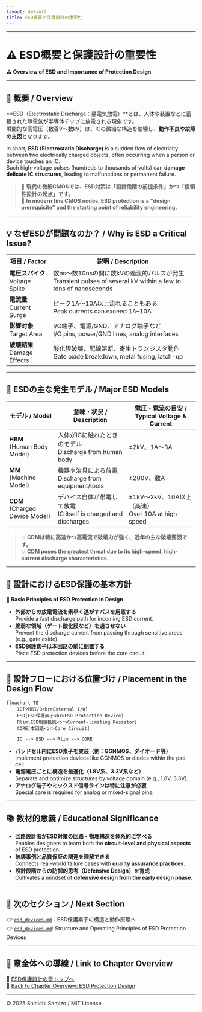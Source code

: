 ```yaml
---
layout: default
title: ESD概要と保護設計の重要性
---
```


---

# ⚠️ ESD概要と保護設計の重要性  
**⚠️ Overview of ESD and Importance of Protection Design**

---

## 📘 概要 / Overview

**ESD（Electrostatic Discharge：静電気放電）**とは、人体や装置などに蓄積された静電気が半導体チップに放電される現象です。  
瞬間的な高電圧（数百V〜数kV）は、ICの微細な構造を破壊し、**動作不良や故障の主因**となります。

In short, **ESD (Electrostatic Discharge)** is a sudden flow of electricity between two electrically charged objects, often occurring when a person or device touches an IC.  
Such high-voltage pulses (hundreds to thousands of volts) can **damage delicate IC structures**, leading to malfunctions or permanent failure.

> 🎯 **現代の微細CMOSでは、ESD対策は「設計段階の前提条件」かつ「信頼性設計の起点」です。**  
> 🎯 **In modern fine CMOS nodes, ESD protection is a "design prerequisite" and the starting point of reliability engineering.**

---

## 💡 なぜESDが問題なのか？ / Why is ESD a Critical Issue?

| 項目 / Factor       | 説明 / Description |
|---------------------|--------------------|
| **電圧スパイク**<br>Voltage Spike | 数ns〜数10nsの間に数kVの過渡的パルスが発生<br>Transient pulses of several kV within a few to tens of nanoseconds |
| **電流量**<br>Current Surge | ピーク1A〜10A以上流れることもある<br>Peak currents can exceed 1A–10A |
| **影響対象**<br>Target Area | I/O端子、電源/GND、アナログ端子など<br>I/O pins, power/GND lines, analog interfaces |
| **破壊結果**<br>Damage Effects | 酸化膜破壊、配線溶断、寄生トランジスタ動作<br>Gate oxide breakdown, metal fusing, latch-up |

---

## 🧪 ESDの主な発生モデル / Major ESD Models

| モデル / Model | 意味・状況 / Description | 電圧・電流の目安 / Typical Voltage & Current |
|----------------|---------------------------|---------------------------------------------|
| **HBM**<br>(Human Body Model) | 人体がICに触れたときのモデル<br>Discharge from human body | ±2kV、1A〜3A |
| **MM**<br>(Machine Model) | 機器や治具による放電<br>Discharge from equipment/tools | ±200V、数A |
| **CDM**<br>(Charged Device Model) | デバイス自体が帯電して放電<br>IC itself is charged and discharges | ±1kV〜2kV、10A以上（高速）<br>Over 10A at high speed |

> 💥 **CDMは特に高速かつ高電流で破壊力が強く、近年の主な破壊要因です。**  
> 💥 **CDM poses the greatest threat due to its high-speed, high-current discharge characteristics.**

---

## 🔧 設計におけるESD保護の基本方針  
**🔧 Basic Principles of ESD Protection in Design**

- **外部からの放電電流を素早く逃がすパスを用意する**  
  Provide a fast discharge path for incoming ESD current.
- **脆弱な領域（ゲート酸化膜など）を通させない**  
  Prevent the discharge current from passing through sensitive areas (e.g., gate oxide).
- **ESD保護素子は本回路の前に配置する**  
  Place ESD protection devices before the core circuit.

---

## 🔁 設計フローにおける位置づけ / Placement in the Design Flow

```mermaid
flowchart TB
    IO[外部I/O<br>External I/O]
    ESD[ESD保護素子<br>ESD Protection Device]
    Rlim[ESD制限抵抗<br>Current-limiting Resistor]
    CORE[本回路<br>Core Circuit]

    IO --> ESD --> Rlim --> CORE
```

- **パッドセル内にESD素子を実装（例：GGNMOS、ダイオード等）**  
  Implement protection devices like GGNMOS or diodes within the pad cell.
- **電源電圧ごとに構造を最適化（1.8V系、3.3V系など）**  
  Separate and optimize structures by voltage domain (e.g., 1.8V, 3.3V).
- **アナログ端子やミックスド信号ラインは特に注意が必要**  
  Special care is required for analog or mixed-signal pins.

---

## 📚 教材的意義 / Educational Significance

- **回路設計者がESD対策の回路・物理構造を体系的に学べる**  
  Enables designers to learn both the **circuit-level and physical aspects** of ESD protection.
- **破壊事例と品質保証の関連を理解できる**  
  Connects real-world failure cases with **quality assurance practices**.
- **設計段階からの防御的思考（Defensive Design）を育成**  
  Cultivates a mindset of **defensive design from the early design phase**.

---

## 🔗 次のセクション / Next Section

👉 [`esd_devices.md`](./esd_devices.md)：ESD保護素子の構造と動作原理へ  
👉 [`esd_devices.md`](./esd_devices.md): Structure and Operating Principles of ESD Protection Devices

---

## 🧭 章全体への導線 / Link to Chapter Overview

📂 [ESD保護設計の章トップへ](../d_chapter3_esd_protection_design/README.md)  
📂 [Back to Chapter Overview: ESD Protection Design](../d_chapter3_esd_protection_design/README.md)

---

© 2025 Shinichi Samizo / MIT License



